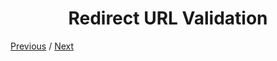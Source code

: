 <h1 align="center">Redirect URL Validation</h1>

[Previous](https:// "Previous")
/
[Next](https:// "Next")
